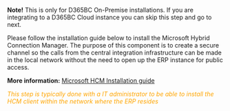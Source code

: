 **Note!** This is only for D365BC On-Premise installations. If you are integrating to a D365BC Cloud instance you can skip this step and go to next.

Please follow the installation guide below to install the Microsoft Hybrid Connection Manager. The purpose of this component is to create a secure channel so the calls from the central integration infrastructure can be made in the local network without the need to open up the ERP instance for public access.

**More information:** [Microsoft HCM Installation guide](https://success.mediusflow.com/documentation/cts-documentation/Cloud-Connectors/General/Microsoft_HCM/ "Microsoft Hybrid Connection Manager - Installation Guide
")

<span style="color:orange">*This step is typically done with a IT administrator to be able to install the HCM client within the  network where the ERP resides*</span>